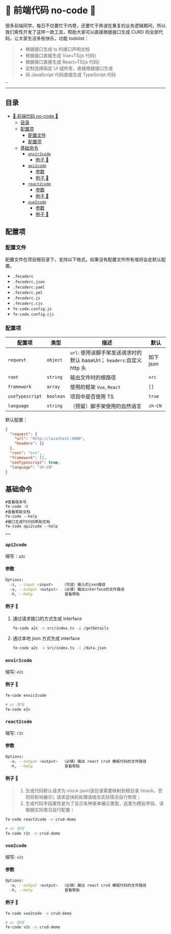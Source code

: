# 🤖 前端代码 no-code 🌈

很多前端同学，每日不仅要忙于内卷，还要忙于奔波在重复的业务逻辑期间，所以我们索性开发了这样一款工具，帮助大家可以直接根据接口生成 CURD 的全部代码，让大家生活多些快乐，功能 todolist：

> - 根据接口生成 ts 的接口声明文档
> - 根据接口直接生成 Vue+TS(js 代码)
> - 根据接口直接生成 React+TS(js 代码)
> - 定制选择指定 UI 组件库，直接根据接口生成
> - 将 JavaScript 代码直接生成 TypeScript 代码

<img src="./assets/logo.png" alt="logo" style="zoom:20%;" />

---

## 目录

- [🤖 前端代码 no-code 🌈](#-前端代码-no-code-)
  - [目录](#目录)
  - [配置项](#配置项)
    - [配置文件](#配置文件)
    - [配置项](#配置项-1)
  - [基础命令](#基础命令)
    - [`envir2code`](#envir2code)
      - [例子 🌰](#例子)
    - [`api2code`](#api2code)
      - [参数](#参数)
      - [例子 🌰](#例子-)
    - [`react2code`](#react2code)
      - [参数](#参数-1)
      - [例子 🌰](#例子--1)
    - [`vue2code`](#vue2code)
      - [参数](#参数-2)
      - [例子 🌰](#例子--2)

## 配置项

### 配置文件

配置文件在项目根目录下，支持以下格式。如果没有配置文件所有值将会走默认配置。

- `.fecoderc`
- `.fecoderc.json`
- `.fecoderc.yaml`
- `.fecoderc.yml`
- `.fecoderc.js`
- `.fecoderc.cjs`
- `fe-code.config.js`
- `fe-code.config.cjs`

### 配置项

| 配置项          | 类型      | 描述                                                                   | 默认      |
| --------------- | --------- | ---------------------------------------------------------------------- | --------- |
| `request`       | `object`  | `url`: 使用该脚手架发送请求时的默认 baseUrl； `headers`:自定义 http 头 | 如下 json |
| `root`          | `string`  | 输出文件时的根路径                                                     | `src`     |
| `framework`     | `array`   | 使用的框架 `Vue`, `React`                                              | `[]`      |
| `useTypescript` | `boolean` | 项目中是否使用 TS                                                      | `true`    |
| `language`      | `string`  | （预留）脚手架使用的自然语言                                           | `zh-CN`   |

默认配置：

```json
{
  "request": {
    "url": "http://localhost:3000",
    "headers": {}
  },
  "root": "src",
  "framework": [],
  "useTypescript": true,
  "language": "zh-CN"
}
```

## 基础命令

```shell
#查看版本号
fe-code -V
#查看帮助文档
fe-code --help
#接口生成TS代码帮助文档
fe-code api2code --help
```

<img src="./assets/hello.png" alt="logo" style="zoom:38%;" />

### `api2code`

缩写：`a2c`

#### 参数

```bash
Options:
  -i, --input <input>    （可选）输入的json路径
  -o, --output <output>  （必填）输出interface的文件路径
  -h, --help              查看帮助
```

#### 例子 🌰

1. 通过请求接口的方式生成 interface

   ```bash
   fe-code a2c -o src/index.ts -p /getDetails
   ```

2. 通过本地 json 方式生成 interface

   ```bash
   fe-code a2c -o src/index.ts -i /data.json
   ```

### `envir2code`

缩写: `e2c`

#### 例子 🌰

```bash
fe-code envir2code

# or 简写
fe-code e2c
```

### `react2code`

缩写: `r2c`

#### 参数

```bash
Options:
  -o, --output <output>  （必填）输出 react crud 模板代码的文件路径
  -h, --help              查看帮助
```

#### 例子 🌰

> 1. 生成代码默认请求为 mock json(该目录需要映射到根目录 /mock，否则将影响展示), 请求这块的处理请结合实际情况自行修改；
> 2. 生成代码字段属性是为了显示各种表单展示类型，这里为模拟字段，请根据实际情况自行配置；

```bash
fe-code react2code -o crud-demo

# or 简写
fe-code r2c -o crud-demo
```

### `vue2code`

缩写: `v2c`

#### 参数

```bash
Options:
  -o, --output <output>  （必填）输出 react crud 模板代码的文件路径
  -h, --help              查看帮助
```

#### 例子 🌰

```bash
fe-code vue2code -o crud-demo

# or 简写
fe-code v2c -o crud-demo
```
